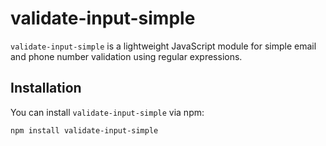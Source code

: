 # validate-input-simple

`validate-input-simple` is a lightweight JavaScript module for simple email and phone number validation using regular expressions.

## Installation

You can install `validate-input-simple` via npm:

```bash
npm install validate-input-simple